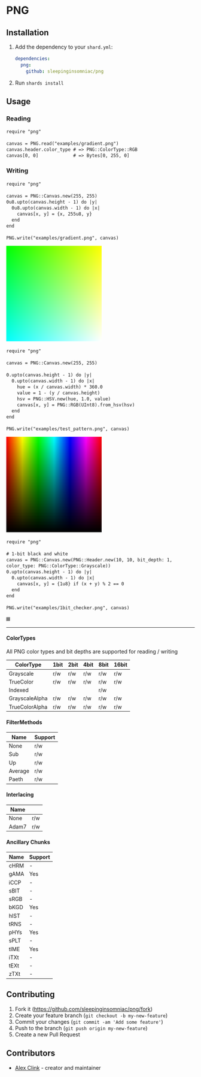 # PNG

## Installation

1. Add the dependency to your `shard.yml`:

   ```yaml
   dependencies:
     png:
       github: sleepinginsomniac/png
   ```

2. Run `shards install`

## Usage

### Reading

```crystal
require "png"

canvas = PNG.read("examples/gradient.png")
canvas.header.color_type # => PNG::ColorType::RGB
canvas[0, 0]             # => Bytes[0, 255, 0]
```

### Writing

```crystal
require "png"

canvas = PNG::Canvas.new(255, 255)
0u8.upto(canvas.height - 1) do |y|
  0u8.upto(canvas.width - 1) do |x|
    canvas[x, y] = {x, 255u8, y}
  end
end

PNG.write("examples/gradient.png", canvas)
```

![Color gradient](examples/gradient.png)

```crystal
require "png"

canvas = PNG::Canvas.new(255, 255)

0.upto(canvas.height - 1) do |y|
  0.upto(canvas.width - 1) do |x|
    hue = (x / canvas.width) * 360.0
    value = 1 - (y / canvas.height)
    hsv = PNG::HSV.new(hue, 1.0, value)
    canvas[x, y] = PNG::RGB(UInt8).from_hsv(hsv)
  end
end

PNG.write("examples/test_pattern.png", canvas)
```

![Test pattern](examples/test_pattern.png)

```crystal
require "png"

# 1-bit black and white
canvas = PNG::Canvas.new(PNG::Header.new(10, 10, bit_depth: 1, color_type: PNG::ColorType::Grayscale))
0.upto(canvas.height - 1) do |y|
  0.upto(canvas.width - 1) do |x|
    canvas[x, y] = {1u8} if (x + y) % 2 == 0
  end
end

PNG.write("examples/1bit_checker.png", canvas)
```

![1Bit B/W](examples/1bit_checker.png)

___

#### ColorTypes

All PNG color types and bit depths are supported for reading / writing

| ColorType      | 1bit | 2bit | 4bit | 8bit | 16bit |
|----------------|------|------|------|------|-------|
| Grayscale      | r/w  | r/w  | r/w  | r/w  | r/w   |
| TrueColor      | r/w  | r/w  | r/w  | r/w  | r/w   |
| Indexed        |      |      |      | r/w  |       |
| GrayscaleAlpha | r/w  | r/w  | r/w  | r/w  | r/w   |
| TrueColorAlpha | r/w  | r/w  | r/w  | r/w  | r/w   |

#### FilterMethods

| Name    | Support |
|---------|---------|
| None    | r/w     |
| Sub     | r/w     |
| Up      | r/w     |
| Average | r/w     |
| Paeth   | r/w     |

#### Interlacing

| Name  |     |
|-------|-----|
| None  | r/w |
| Adam7 | r/w |

#### Ancillary Chunks

| Name | Support |
|------|---------|
| cHRM | -       |
| gAMA | Yes     |
| iCCP | -       |
| sBIT | -       |
| sRGB | -       |
| bKGD | Yes     |
| hIST | -       |
| tRNS | -       |
| pHYs | Yes     |
| sPLT | -       |
| tIME | Yes     |
| iTXt | -       |
| tEXt | -       |
| zTXt | -       |

## Contributing

1. Fork it (<https://github.com/sleepinginsomniac/png/fork>)
2. Create your feature branch (`git checkout -b my-new-feature`)
3. Commit your changes (`git commit -am 'Add some feature'`)
4. Push to the branch (`git push origin my-new-feature`)
5. Create a new Pull Request

## Contributors

- [Alex Clink](https://github.com/sleepinginsomniac) - creator and maintainer
